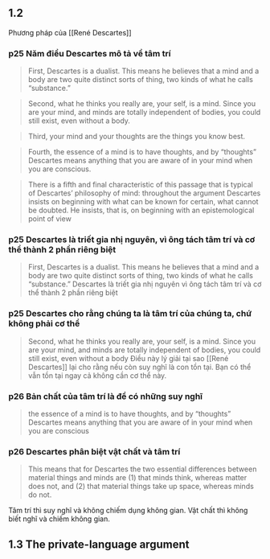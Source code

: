 ## 1.2
Phương pháp của [[René Descartes]]


### p25 Năm điều Descartes mô tả về tâm trí
> First, Descartes is a dualist. This means he believes that a mind and a body are two quite distinct sorts of thing, two kinds of what he calls “substance.”

> Second, what he thinks you really are, your self, is a mind. Since you are your mind, and minds are totally independent of bodies, you could still exist, even without a body.

> Third, your mind and your thoughts are the things you know best.

> Fourth, the essence of a mind is to have thoughts, and by “thoughts” Descartes means anything that you are aware of in your mind when you are conscious. 

> There is a fifth and final characteristic of this passage that is typical of Descartes’ philosophy of mind: throughout the argument Descartes insists on beginning with what can be known for certain, what cannot be doubted. He insists, that is, on beginning with an epistemological point of view

### p25 Descartes là triết gia nhị nguyên, vì ông tách tâm trí và cơ thể thành 2 phần riêng biệt
> First, Descartes is a dualist. This means he believes that a mind and a body are two quite distinct sorts of thing, two kinds of what he calls “substance.”
Descartes là triết gia nhị nguyên vì ông tách tâm trí và cơ thể thành 2 phần riêng biệt

### p25 Descartes cho rằng chúng ta là tâm trí của chúng ta, chứ không phải cơ thể
> Second, what he thinks you really are, your self, is a mind. Since you are your mind, and minds are totally independent of bodies, you could still exist, even without a body
Điều này lý giải tại sao [[René Descartes]] lại cho rằng nếu còn suy nghĩ là con tồn tại. Bạn có thể vẫn tồn tại ngay cả không cần cơ thể này.

### p26 Bản chất của tâm trí là để có những suy nghĩ

> the essence of a mind is to have thoughts, and by
“thoughts” Descartes means anything that you are aware of in your mind when you are conscious

### p26 Descartes phân biệt vật chất và tâm trí
> This means that for Descartes the two essential differences between material things and minds are (1) that minds think, whereas matter does not, and (2) that material things take up space, whereas minds do not. 

Tâm trí thì suy nghĩ và không chiếm dụng không gian. Vật chất thì không biết nghĩ và chiếm không gian.

## 1.3 The private-language argument
